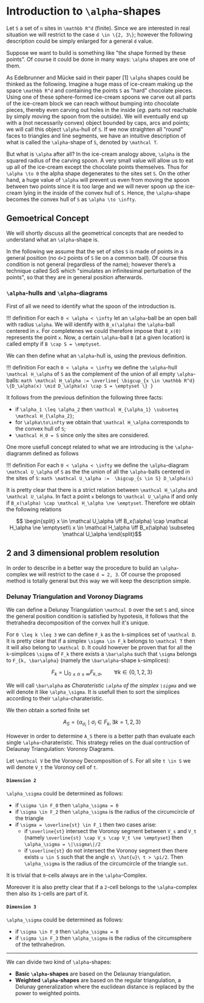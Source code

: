 # Introduction to ``\alpha``-shapes

Let ``S`` a set of ``n`` sites in ``\mathbb R^d`` (finite).
Since we are interested in real situation we will restrict to the case ``d \in \{2, 3\}``; however the following description could be simply enlarged for a general ``d`` value.

Suppose we want to build is something like "the shape formed by these points".
Of course it could be done in many ways: ``\alpha`` shapes are one of them.

As Edelbrunner and Mücke said in their paper [1] ``\alpha`` shapes could be thinked as the following.
Imagine a huge mass of ice-cream making up the space ``\mathbb R^d`` and containing the points ``S`` as "hard" chocolate pieces. Using one of these sphere-formed ice-cream spoons we carve out all parts of the ice-cream block we can reach without bumping into chocolate pieces, thereby even carving out holes in the inside (*eg.* parts not reachable by simply moving the spoon from the outside). We will eventually end up with a (not necessarily convex) object bounded by caps, arcs and points; we will call this object ``\alpha``-hull of ``S``. If we now straighten all "round" faces to triangles and line segments, we have an intuitive description of what is called the ``\alpha``-shape of ``S``, denoted by ``\mathcal T``.

But what is ``\alpha`` after all? In the ice-cream analogy above, ``\alpha`` is the squared radius of the carving spoon. A very small value will allow us to eat up all of the ice-cream except the chocolate points themselves. Thus for ``\alpha \to 0`` the alpha shape degenerates to the sites set ``S``. On the other hand, a huge value of ``\alpha`` will prevent us even from moving the spoon between two points since it is too large and we will never spoon up the ice-cream lying in the inside of the convex hull of ``S``. Hence, the ``\alpha``-shape becomes the convex hull of ``S`` as ``\alpha \to \infty``.



## Gemoetrical Concept

We will shortly discuss all the geometrical concepts that are needed to understand what an ``\alpha``-shape is.

In the following we assume that the set of sites ``S`` is made of points in a general position (no ``d+2`` points of ``S`` lie on a common ball). Of course this condition is not general (regardless of the name); however there’s a technique called SoS which "simulates an infinitesimal perturbation of the points", so that they are in general position afterwards.



### ``\alpha``-hulls and ``\alpha``-diagrams

First of all we need to identify what the spoon of the introduction is.

!!! definition
    For each ``0 < \alpha < \infty`` let an ``\alpha``-ball be an open ball with radius ``\alpha``.
    We will identify with ``B_x(\alpha)`` the ``\alpha``-ball centered in ``x``.
    For completenes we could therefore impose that ``B_x(0)`` represents the point ``x``.
    Now, a certain ``\alpha``-ball ``B`` (at a given location) is called empty if ``B \cap S = \emptyset``.

We can then define what an ``\alpha``-hull is, using the previous definition.

!!! definition
    For each ``0 < \alpha < \infty`` we define the ``\alpha``-hull ``\mathcal H_\alpha`` of ``S`` as the complement of the union of all empty ``\alpha``-balls:
    ```math
        \mathcal H_\alpha := \overline{ \bigcup_{x \in \mathbb R^d} \{D_\alpha(x) \mid D_\alpha(x) \cap S = \emptyset \} }
    ```


It follows from the previous definition the following three facts:
 - if ``\alpha_1 \leq \alpha_2`` then ``\mathcal H_{\alpha_1} \subseteq \mathcal H_{\alpha_2}``;
 - for ``\alpha\to\infty`` we obtain that ``\mathcal H_\alpha`` corresponds to the convex hull of ``S``;
 - ``\mathcal H_0 = S`` since only the sites are considered.

One more usefull concept related to what we are introducing is the ``\alpha``-diagramm defined as follows

!!! definition
    For each ``0 < \alpha < \infty`` we define the ``\alpha``-diagram ``\mathcal U_\alpha`` of ``S`` as the the union of all the ``\alpha``-balls centered in the sites of ``S``:
    ```math
        \mathcal U_\alpha :=  \bigcup_{s \in S} D_\alpha(s)
    ```

It is pretty clear that there is a strict relation between ``\mathcal H_\alpha`` and ``\mathcal U_\alpha``. In fact a point ``x`` belongs to ``\mathcal U_\alpha`` if and only if ``B_x(\alpha) \cap \mathcal H_\alpha \ne \emptyset``. Therefore we obtain the following relations
```math
	\begin{split}
		x \in \mathcal U_\alpha \iff B_x(\alpha) \cap \mathcal H_\alpha \ne \emptyset\\
		x \in \mathcal H_\alpha \iff B_x(\alpha) \subseteq \mathcal U_\alpha
	\end{split}
```

## 2 and 3 dimensional problem resolution

In order to describe in a better way the procedure to build an ``\alpha``-complex we will restrict to the case ``d = 2, 3``. Of course the proposed method is totally general but this way we will keep the description simple.

### Delunay Triangulation and Voronoy Diagrams

We can define a Delunay Triangulation ``\mathcal D`` over the set ``S`` and, since the general position condition is satisfied by hypotesis, it follows that the thetrahedra decomposition of the convex hull it's unique.

For ``0 \leq k \leq 3`` we can define ``F_k`` as the ``k``-simplices set of ``\mathcal D``. It is pretty clear that if a simplex ``\sigma \in F_k`` belongs to ``\mathcal T`` then it will also belong to ``\mathcal D``. It could however be proven that for all the ``k``-simplices ``\sigma`` of ``F_k`` there exists a ``\bar\alpha`` such that ``\sigma`` belongs to ``F_{k, \bar\alpha}`` (namely the ``\bar\alpha``-shape ``k``-simplices):
```math
	F_k = \bigcup_{0 \leq \alpha \leq \infty} F_{k, \alpha}, \qquad \forall k \in \{0, 1, 2, 3\}
```
We will call ``\bar\alpha`` as *Charateristic ``\alpha`` of the simplex ``\sigma``* and we will denote it like ``\alpha_\sigma``. It is usefull then to sort the simplices according to their ``\alpha``-charateristic.

We then obtain a sorted finite set
```math
    A_S = \{\alpha_{\sigma_i} \mid \sigma_i \in F_k, \exists k = 1, 2, 3\}
```

However in order to determine ``A_S`` there is a better path than evaluate each single ``\alpha``-charateristic. This strategy relies on the dual contruction of Delaunay Triangulation: Voronoy Diagrams.

Let ``\mathcal V`` be the Voronoy Decomposition of ``S``. For all site ``t \in S`` we will denote ``V_t`` the Voronoy cell of ``t``.

#### ``Dimension 2``
``\alpha_\sigma`` could be determined as follows:
 - if ``\sigma \in F_0`` then ``\alpha_\sigma = 0``
 - if ``\sigma \in F_2`` then ``\alpha_\sigma`` is the radius of the circumcircle of the triangle
 - if ``\sigma = \overline{st} \in F_1`` then two cases arise:
   - if ``\overline{st}`` intersect the Voronoy segment between ``V_s`` and ``V_t`` (namely ``\overline{st} \cap V_s \cap V_t \ne \emptyset``) then ``\alpha_\sigma = \|\sigma\|/2``
   - if ``\overline{st}`` do not intersect the Voronoy segment then there exists ``u \in S`` such that the angle ``s\ \hat{u}\ t > \pi/2``. Then ``\alpha_\sigma`` is the radius of the circumcircle of the triangle ``sut``.

It is trivial that ``0``-cells always are in the ``\alpha``-Complex.

Moreover it is also pretty clear that if a ``2``-cell belongs to the ``\alpha``-complex then also its ``1``-cells are part of it.

#### ``Dimension 3``
``\alpha_\sigma`` could be determined as follows:
 - if ``\sigma \in F_0`` then ``\alpha_\sigma = 0``
 - if ``\sigma \in F_3`` then ``\alpha_\sigma`` is the radius of the circumsphere of the tethrahedron.



---

We can divide two kind of ``\alpha``-shapes:
 - **Basic ``\alpha``-shapes** are based on the Delaunay triangulation.
 - **Weighted ``\alpha``-shapes** are based on the regular triangulation, a Delunay generalization where the euclidean distance is replaced by the power to weighted points.
